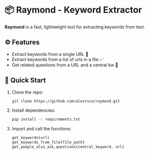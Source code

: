 # 📦 Raymond - Keyword Extractor

**Raymond** is a fast, lightweight tool for extracting keywords from text. 

## ⚙️ Features

- Extract keywords from a single URL 🧠
- Extract keywords from a list of urls in a file ✅
- Get related questions from a URL and a central kw 🔧

## 🚀 Quick Start

1. Clone the repo:

   ```bash
   git clone https://github.com/alexruco/raymond.git

2. Install dependencies:
    ```bash
    pip install -r requirements.txt

2. Import and call the functions:
    ```bash
    get_keywords(url)
    get_keywords_from_file(file_path)
    get_people_also_ask_questions(central_keyword, url)
